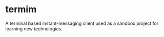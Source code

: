 # termim
A terminal based instant-messaging client used as a sandbox project for learning new technologies.
